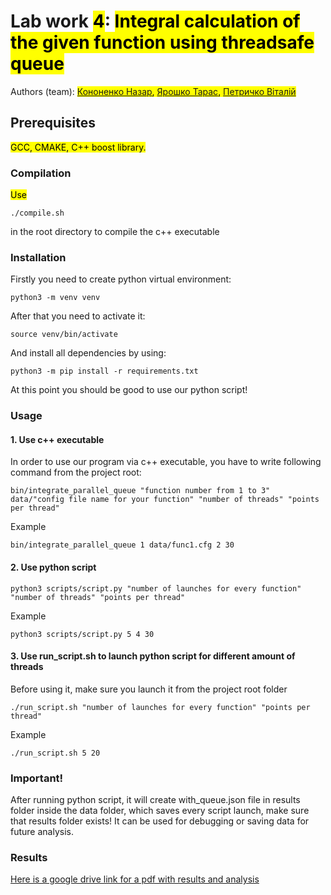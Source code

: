 # Lab work <mark>4</mark>: <mark>Integral calculation of the given function using threadsafe queue</mark>
Authors (team): <mark>[Кононенко Назар](https://github.com/nazar12314), [Ярошко Тарас](https://github.com/tyaroshko), [Петричко Віталій](https://github.com/Vitalik001)</mark><br>

## Prerequisites

<mark>GCC, CMAKE, C++ boost library.</mark>


### Compilation

<mark>Use
```shell
./compile.sh
```
in the root directory to compile the c++ executable</mark>

### Installation

Firstly you need to create python virtual environment:
```shell
python3 -m venv venv
```

After that you need to activate it:
```shell
source venv/bin/activate
```

And install all dependencies by using:
```shell
python3 -m pip install -r requirements.txt 
```

At this point you should be good to use our python script!

### Usage

#### 1. Use c++ executable
In order to use our program via c++ executable, you have to write following command from the project root:
```shell
bin/integrate_parallel_queue "function number from 1 to 3" data/"config file name for your function" "number of threads" "points per thread"
```

Example
```shell
bin/integrate_parallel_queue 1 data/func1.cfg 2 30
```

#### 2. Use python script
```shell
python3 scripts/script.py "number of launches for every function" "number of threads" "points per thread"
```

Example
```shell
python3 scripts/script.py 5 4 30
```

#### 3. Use run_script.sh to launch python script for different amount of threads

Before using it, make sure you launch it from the project root folder
```shell
./run_script.sh "number of launches for every function" "points per thread"
```

Example 
```shell
./run_script.sh 5 20
```

### Important!

After running python script, it will create with_queue.json file in results folder inside the data folder, which saves every script launch, make sure that results folder exists! 
It can be used for debugging or saving data for future analysis.

### Results

[Here is a google drive link for a pdf with results and analysis](https://docs.google.com/document/d/1BMwZjNcKVpPiB1ad1apyNIj-mXTDbkEVI367CRfTI-E/edit)
